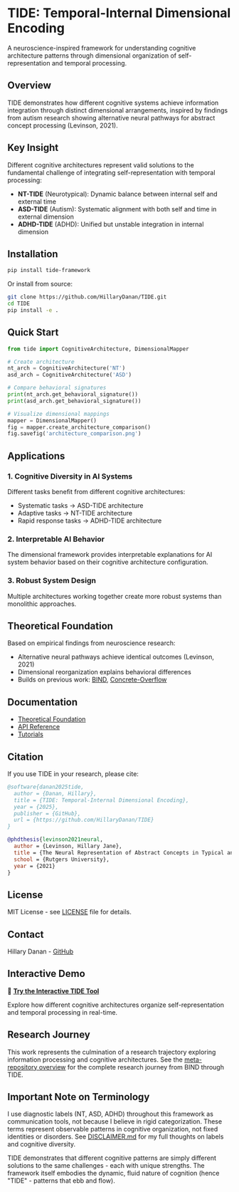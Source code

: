 # TIDE: Temporal-Internal Dimensional Encoding

A neuroscience-inspired framework for understanding cognitive architecture patterns through dimensional organization of self-representation and temporal processing.

## Overview

TIDE demonstrates how different cognitive systems achieve information integration through distinct dimensional arrangements, inspired by findings from autism research showing alternative neural pathways for abstract concept processing (Levinson, 2021).

## Key Insight

Different cognitive architectures represent valid solutions to the fundamental challenge of integrating self-representation with temporal processing:

- **NT-TIDE** (Neurotypical): Dynamic balance between internal self and external time
- **ASD-TIDE** (Autism): Systematic alignment with both self and time in external dimension  
- **ADHD-TIDE** (ADHD): Unified but unstable integration in internal dimension

## Installation

```bash
pip install tide-framework
```

Or install from source:

```bash
git clone https://github.com/HillaryDanan/TIDE.git
cd TIDE
pip install -e .
```

## Quick Start

```python
from tide import CognitiveArchitecture, DimensionalMapper

# Create architecture
nt_arch = CognitiveArchitecture('NT')
asd_arch = CognitiveArchitecture('ASD')

# Compare behavioral signatures
print(nt_arch.get_behavioral_signature())
print(asd_arch.get_behavioral_signature())

# Visualize dimensional mappings
mapper = DimensionalMapper()
fig = mapper.create_architecture_comparison()
fig.savefig('architecture_comparison.png')
```

## Applications

### 1. Cognitive Diversity in AI Systems
Different tasks benefit from different cognitive architectures:
- Systematic tasks → ASD-TIDE architecture
- Adaptive tasks → NT-TIDE architecture  
- Rapid response tasks → ADHD-TIDE architecture

### 2. Interpretable AI Behavior
The dimensional framework provides interpretable explanations for AI system behavior based on their cognitive architecture configuration.

### 3. Robust System Design
Multiple architectures working together create more robust systems than monolithic approaches.

## Theoretical Foundation

Based on empirical findings from neuroscience research:
- Alternative neural pathways achieve identical outcomes (Levinson, 2021)
- Dimensional reorganization explains behavioral differences
- Builds on previous work: [BIND](https://github.com/HillaryDanan/BIND), [Concrete-Overflow](https://github.com/HillaryDanan/concrete-overflow-detector)

## Documentation

- [Theoretical Foundation](docs/theoretical_foundation.md)
- [API Reference](docs/api_reference.md)
- [Tutorials](docs/tutorials/)

## Citation

If you use TIDE in your research, please cite:

```bibtex
@software{danan2025tide,
  author = {Danan, Hillary},
  title = {TIDE: Temporal-Internal Dimensional Encoding},
  year = {2025},
  publisher = {GitHub},
  url = {https://github.com/HillaryDanan/TIDE}
}

@phdthesis{levinson2021neural,
  author = {Levinson, Hillary Jane},
  title = {The Neural Representation of Abstract Concepts in Typical and Atypical Cognition},
  school = {Rutgers University},
  year = {2021}
}
```

## License

MIT License - see [LICENSE](LICENSE) file for details.

## Contact

Hillary Danan - [GitHub](https://github.com/HillaryDanan)


## Interactive Demo

🚀 **[Try the Interactive TIDE Tool](https://hillarydanan.github.io/TIDE/tide_interactive.html)**

Explore how different cognitive architectures organize self-representation and temporal processing in real-time.


## Research Journey

This work represents the culmination of a research trajectory exploring information processing and cognitive architectures. See the [meta-repository overview](meta-repository.md) for the complete research journey from BIND through TIDE.


## Important Note on Terminology

I use diagnostic labels (NT, ASD, ADHD) throughout this framework as communication tools, not because I believe in rigid categorization. These terms represent observable patterns in cognitive organization, not fixed identities or disorders. See [DISCLAIMER.md](DISCLAIMER.md) for my full thoughts on labels and cognitive diversity.

TIDE demonstrates that different cognitive patterns are simply different solutions to the same challenges - each with unique strengths. The framework itself embodies the dynamic, fluid nature of cognition (hence "TIDE" - patterns that ebb and flow).
